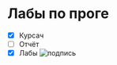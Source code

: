 # Лабы по проге
- [X] Курсач
- [ ] Отчёт
- [X] Лабы
![подпись](https://i.kym-cdn.com/photos/images/original/001/682/665/3fa.jpg)
